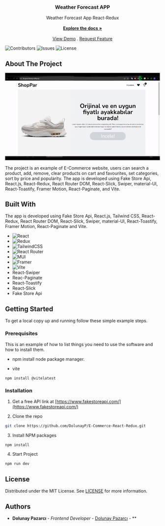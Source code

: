 <br/>
<p align="center">
  <h3 align="center">Weather Forecast APP</h3>

  <p align="center">
    Weather Forecast App React-Redux
    <br/>
    <br/>
    <a href="https://github.com/DolunayP/E-Commerce-React-Redux"><strong>Explore the docs »</strong></a>
    <br/>
    <br/>
    <a href="https://shoppardolunay.netlify.app">View Demo</a>
    .
    <a href="https://github.com/DolunayP/E-Commerce-React-Redux/issues">Request Feature</a>
  </p>
</p>

![Contributors](https://img.shields.io/github/contributors/DolunayP/E-Commerce-React-Redux?color=dark-green) ![Issues](https://img.shields.io/github/issues/DolunayP/E-Commerce-React-Redux) ![License](https://img.shields.io/github/license/DolunayP/E-Commerce-React-Redux) 

## About The Project

![Screen Shot](https://raw.githubusercontent.com/DolunayP/E-Commerce-React-Redux/50f6f4416b1d5ba46641a4b3cfebad3618837c5e/src/assets/ecommerce.gif)

The project is an example of E-Commerce website, users can search a product, add, remove, clear products on cart and favourites, set categories, sort by price and popularity. 
The app is developed using Fake Store Api, React.js, React-Redux, React Router DOM, React-Slick, Swiper, material-UI, React-Toastify, Framer Motion, React-Paginate,  and Vite.

## Built With

The app is developed using Fake Store Api, React.js, Tailwind CSS, React-Redux, React Router DOM, React-Slick, Swiper, material-UI, React-Toastify, Framer Motion, React-Paginate and Vite.

* ![React](https://img.shields.io/badge/react-%2320232a.svg?style=for-the-badge&logo=react&logoColor=%2361DAFB)
* ![Redux](https://img.shields.io/badge/redux-%23593d88.svg?style=for-the-badge&logo=redux&logoColor=white)
* ![TailwindCSS](https://img.shields.io/badge/tailwindcss-%2338B2AC.svg?style=for-the-badge&logo=tailwind-css&logoColor=white)
* ![React Router](https://img.shields.io/badge/React_Router-CA4245?style=for-the-badge&logo=react-router&logoColor=white)
* ![MUI](https://img.shields.io/badge/MUI-%230081CB.svg?style=for-the-badge&logo=mui&logoColor=white)
* ![Framer](https://img.shields.io/badge/Framer-black?style=for-the-badge&logo=framer&logoColor=blue)
* ![Vite](https://img.shields.io/badge/vite-%23646CFF.svg?style=for-the-badge&logo=vite&logoColor=white)
* React-Swiper
* Reac-Paginate
* React-Toastify
* React-Slick
* Fake Store Api


## Getting Started

To get a local copy up and running follow these simple example steps.

### Prerequisites

This is an example of how to list things you need to use the software and how to install them.

* npm
install node package manager.

* vite
```sh
npm install @vitelatest
```

### Installation

1. Get a free API link at [https://www.fakestoreapi.com/](https://www.fakestoreapi.com/)

2. Clone the repo

```sh
git clone https://github.com/DolunayP/E-Commerce-React-Redux.git
```

3. Install NPM packages

```sh
npm install
```
4. Start Project

```sh
npm run dev
```

## License

Distributed under the MIT License. See [LICENSE](https://github.com/DolunayP/E-Commerce-React-Redux/blob/main/LICENSE.md) for more information.

## Authors

* **Dolunay Pazarcı** - *Frontend Developer* - [Dolunay Pazarcı](https://github.com/DolunayP) - **
